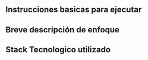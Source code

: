 
## Instrucciones basicas para ejecutar

## Breve descripción de enfoque

## Stack Tecnologico utilizado

